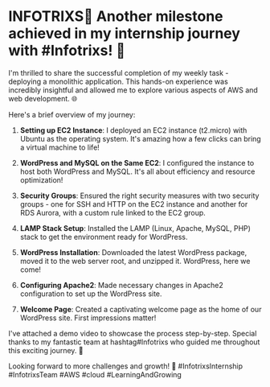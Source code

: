 # INFOTRIXS🚀 Another milestone achieved in my internship journey with #Infotrixs! 🌟

I'm thrilled to share the successful completion of my weekly task - deploying a monolithic application. This hands-on experience was incredibly insightful and allowed me to explore various aspects of AWS and web development. 🌐

Here's a brief overview of my journey:

1. **Setting up EC2 Instance**: I deployed an EC2 instance (t2.micro) with Ubuntu as the operating system. It's amazing how a few clicks can bring a virtual machine to life!

2. **WordPress and MySQL on the Same EC2**: I configured the instance to host both WordPress and MySQL. It's all about efficiency and resource optimization!

3. **Security Groups**: Ensured the right security measures with two security groups - one for SSH and HTTP on the EC2 instance and another for RDS Aurora, with a custom rule linked to the EC2 group.

4. **LAMP Stack Setup**: Installed the LAMP (Linux, Apache, MySQL, PHP) stack to get the environment ready for WordPress.

5. **WordPress Installation**: Downloaded the latest WordPress package, moved it to the web server root, and unzipped it. WordPress, here we come!

6. **Configuring Apache2**: Made necessary changes in Apache2 configuration to set up the WordPress site.

7. **Welcome Page**: Created a captivating welcome page as the home of our WordPress site. First impressions matter!

I've attached a demo video to showcase the process step-by-step. Special thanks to my fantastic team at hashtag#Infotrixs who guided me throughout this exciting journey. 🙌

Looking forward to more challenges and growth! 💪 #InfotrixsInternship #InfotrixsTeam #AWS #cloud #LearningAndGrowing
